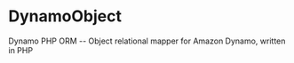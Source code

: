 DynamoObject
============

Dynamo PHP ORM  --  Object relational mapper for Amazon Dynamo, written in PHP